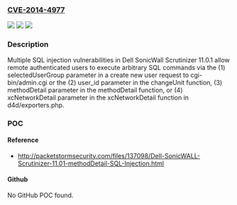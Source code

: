 ### [CVE-2014-4977](https://cve.mitre.org/cgi-bin/cvename.cgi?name=CVE-2014-4977)
![](https://img.shields.io/static/v1?label=Product&message=n%2Fa&color=blue)
![](https://img.shields.io/static/v1?label=Version&message=n%2Fa&color=blue)
![](https://img.shields.io/static/v1?label=Vulnerability&message=n%2Fa&color=brighgreen)

### Description

Multiple SQL injection vulnerabilities in Dell SonicWall Scrutinizer 11.0.1 allow remote authenticated users to execute arbitrary SQL commands via the (1) selectedUserGroup parameter in a create new user request to cgi-bin/admin.cgi or the (2) user_id parameter in the changeUnit function, (3) methodDetail parameter in the methodDetail function, or (4) xcNetworkDetail parameter in the xcNetworkDetail function in d4d/exporters.php.

### POC

#### Reference
- http://packetstormsecurity.com/files/137098/Dell-SonicWALL-Scrutinizer-11.01-methodDetail-SQL-Injection.html

#### Github
No GitHub POC found.


